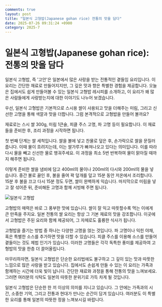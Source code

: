 ```yaml
---
comments: true
layout: post
title: "일본식 고형밥(Japanese gohan rice) 전통의 맛을 담다"
date: 2025-07-26 09:31:24 +0900
category: 2025-7
---
```


# 일본식 고형밥(Japanese gohan rice): 전통의 맛을 담다

일본식 고형밥, 즉 '고안'은 일본에서 많은 사랑을 받는 전통적인 곁들임 요리입니다. 이 요리는 간단한 재료로 만들어지지만, 그 깊은 맛과 향은 특별한 경험을 제공합니다. 오늘은 집에서도 쉽게 만들어볼 수 있는 일본식 고형밥 레시피를 소개하고, 이 요리가 왜 많은 사람들에게 사랑받는지에 대한 이야기도 나누어 보겠습니다.  

우선, 일본식 고형밥은 기본적으로 스시용 쌀이 사용되고 맛을 더해주는 미림, 그리고 신선한 고명을 통해 색깔과 맛을 더합니다. 그럼 본격적으로 고형밥을 만들어 볼까요?  

재료로는 스시 쌀 300g, 미림 1큰술, 피클 주스 고명, 파 고명 등이 필요합니다. 이 재료들을 준비한 후, 조리 과정을 시작하면 됩니다.  

첫 번째 단계는 쌀 세척입니다. 쌀을 볼에 넣고 찬물로 덮은 후, 손가락으로 쌀을 문질러 줍니다. 이때 물이 흐려지는데, 이는 쌀가루가 빠져나오고 있다는 의미입니다. 이를 따라 다시 물을 빼고 신선한 물로 헹궈주세요. 이 과정을 최소 5번 반복하여 물이 맑아질 때까지 해주면 됩니다.  

이렇게 준비한 쌀을 냄비에 담고 400ml의 물이나 200ml의 다시와 200ml의 물을 넣습니다. 중간 불로 끓인 후, 불을 줄여 꽉 덮개를 덮고 15분 동안 저온에서 조리합니다. 15분 후 불을 끄고 다시 15분 정도 두면, 쌀이 완벽하게 익습니다. 마지막으로 미림을 넣고 잘 섞어준 뒤, 준비해둔 고명과 함께 서빙해 주면 됩니다.  

![일본식 고형밥](https://www.themealdb.com/images/media/meals/kw92t41604181871.jpg)  

고형밥의 매력은 바로 그 풍부한 맛에 있습니다. 쌀이 잘 익고 따뜻할수록 먹는 이에게 큰 만족을 주지요. 일본 전통의 쌀 요리는 항상 그 기본 재료의 맛을 강조합니다. 이곳에서 고형밥은 주된 요리와 함께 제공되어, 그 자체로도 훌륭한 식사가 됩니다.  

고형밥을 즐기는 방법 중 하나는 다양한 고명을 얹는 것입니다. 파 고명이나 익힌 야채, 혹은 특별한 소스를 추가하면 맛을 더할 수 있습니다. 피클 주스를 이용해 소스를 만들어 곁들이는 것도 제법 인기가 있습니다. 이러한 고명들은 각각 독특한 풍미를 제공하여 고형밥의 맛을 한층 더 끌어올립니다.  

마무리하자면, 일본식 고형밥은 단순한 요리법에도 불구하고 그 깊이 있는 맛과 따뜻한 느낌으로 많은 사랑을 받고 있습니다. 집에서도 손쉽게 만들 수 있는 이 요리는 가족과 함께하는 시간에 더욱 빛이 납니다. 간단한 재료와 과정을 통해 전통의 맛을 느껴보세요. 그러면 여러분의 식탁도 일본의 따뜻한 분위기로 가득 차게 될 것입니다.  

일본식 고형밥은 단순한 한 끼 이상의 의미를 지니고 있습니다. 그 안에는 가족과의 시간, 소중한 기억, 그리고 전통과 현대가 만나는 순간이 담겨 있습니다. 여러분도 이 특별한 요리를 통해 일본의 따뜻한 정을 느껴보시길 바랍니다.